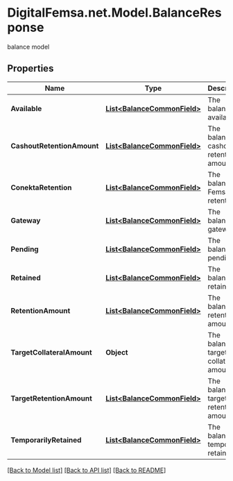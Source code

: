 # DigitalFemsa.net.Model.BalanceResponse
balance model

## Properties

Name | Type | Description | Notes
------------ | ------------- | ------------- | -------------
**Available** | [**List&lt;BalanceCommonField&gt;**](BalanceCommonField.md) | The balance&#39;s available | [optional] 
**CashoutRetentionAmount** | [**List&lt;BalanceCommonField&gt;**](BalanceCommonField.md) | The balance&#39;s cashout retention amount | [optional] 
**ConektaRetention** | [**List&lt;BalanceCommonField&gt;**](BalanceCommonField.md) | The balance&#39;s Femsa retention | [optional] 
**Gateway** | [**List&lt;BalanceCommonField&gt;**](BalanceCommonField.md) | The balance&#39;s gateway | [optional] 
**Pending** | [**List&lt;BalanceCommonField&gt;**](BalanceCommonField.md) | The balance&#39;s pending | [optional] 
**Retained** | [**List&lt;BalanceCommonField&gt;**](BalanceCommonField.md) | The balance&#39;s retained | [optional] 
**RetentionAmount** | [**List&lt;BalanceCommonField&gt;**](BalanceCommonField.md) | The balance&#39;s retention amount | [optional] 
**TargetCollateralAmount** | **Object** | The balance&#39;s target collateral amount | [optional] 
**TargetRetentionAmount** | [**List&lt;BalanceCommonField&gt;**](BalanceCommonField.md) | The balance&#39;s target retention amount | [optional] 
**TemporarilyRetained** | [**List&lt;BalanceCommonField&gt;**](BalanceCommonField.md) | The balance&#39;s temporarily retained | [optional] 

[[Back to Model list]](../README.md#documentation-for-models) [[Back to API list]](../README.md#documentation-for-api-endpoints) [[Back to README]](../README.md)

